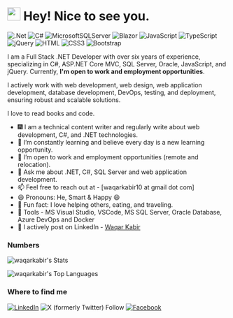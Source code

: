 <h1><img src="https://emojis.slackmojis.com/emojis/images/1531849430/4246/blob-sunglasses.gif?1531849430" width="30"/> Hey! Nice to see you.</h1>

![.Net](https://img.shields.io/badge/.NET-5C2D91?style=flat-square&logo=.net&logoColor=white)
![C#](https://img.shields.io/badge/c%23-%23239120.svg?style=flat-square&logo=c-sharp&logoColor=white)
![MicrosoftSQLServer](https://img.shields.io/badge/Microsoft%20SQL%20Server-CC2927?style=flat-square&logo=microsoft%20sql%20server&logoColor=white)
![Blazor](https://img.shields.io/badge/blazor-%235C2D91.svg?style=flat-square&logo=blazor&logoColor=white)
![JavaScript](https://img.shields.io/badge/JavaScript-F7DF1E?style=flat-square&logo=javascript&logoColor=black)
![TypeScript](https://img.shields.io/badge/TypeScript-007ACC?style=flat-square&logo=typescript&logoColor=white)
![jQuery](https://img.shields.io/badge/jQuery-0769AD?style=flat-square&logo=jquery&logoColor=white)
![HTML](https://img.shields.io/badge/HTML5-E34F26?style=flat-square&logo=html5&logoColor=white)
![CSS3](https://img.shields.io/badge/CSS3-1572B6?style=flat-square&logo=css3&logoColor=white)
![Bootstrap](https://img.shields.io/badge/Bootstrap-563D7C?style=flat-square&logo=bootstrap&logoColor=white)

I am a Full Stack .NET Developer with over six years of experience, specializing in C#, ASP.NET Core MVC, SQL Server, Oracle, JavaScript, and jQuery. Currently, **I'm open to work and employment opportunities**.

I actively work with web development, web design, web application development, database development, DevOps, testing, and deployment, ensuring robust and scalable solutions.

I love to read books and code.

- :fireworks: I am a technical content writer and regularly write about web development, C#, and .NET technologies.
- 🌱 I’m constantly learning and believe every day is a new learning opportunity.
- 👯 I’m open to work and employment opportunities (remote and relocation).
- 💬 Ask me about .NET, C#, SQL Server and web application development.
- 📫 Feel free to reach out at - [waqarkabir10 at gmail dot com]
- 😄 Pronouns: He, Smart & Happy 😄
- :partying_face: Fun fact: I love helping others, eating, and traveling.
- :wrench: Tools - MS Visual Studio, VSCode, MS SQL Server, Oracle Database, Azure DevOps and Docker
- :busts_in_silhouette: I actively post on LinkedIn - [Waqar Kabir](https://www.linkedin.com/in/waqar-kabir-96b8b984)

### Numbers
![waqarkabir's Stats](https://github-readme-stats.vercel.app/api?username=waqarkabir&theme=darcula&show_icons=true&hide_border=true&count_private=true)


![waqarkabir's Top Languages](https://github-readme-stats.vercel.app/api/top-langs/?username=waqarkabir&theme=darcula&show_icons=true&hide_border=true&layout=compact)

### Where to find me

[![LinkedIn](https://img.shields.io/badge/linkedin-%230077B5.svg?style=flat-square&logo=linkedin&logoColor=white)](https://pk.linkedin.com/in/waqar-kabir-96b8b984)
![X (formerly Twitter) Follow](https://img.shields.io/twitter/follow/:waqarkabir.1)
[![Facebook](https://img.shields.io/badge/Facebook-1877F2?style=flat-square&logo=facebook&logoColor=white)](https://facebook.com/waqarkabir)
